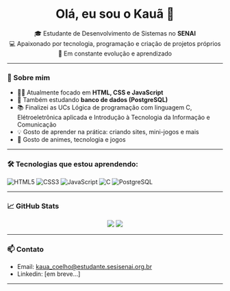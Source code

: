 <h1 align="center">Olá, eu sou o Kauã 👋</h1>

<p align="center">
  🎓 Estudante de Desenvolvimento de Sistemas no <strong>SENAI</strong><br>
  💻 Apaixonado por tecnologia, programação e criação de projetos próprios<br>
  🚀 Em constante evolução e aprendizado
</p>

---

### 🧠 Sobre mim

- 🧑‍💻 Atualmente focado em **HTML, CSS e JavaScript**
- 📘 Também estudando **banco de dados (PostgreSQL)**
- 📚 Finalizei as UCs Lógica de programação com linguagem C, Elétroeletrônica aplicada e Introdução à Tecnologia da Informação e Comunicação
- 💡 Gosto de aprender na prática: criando sites, mini-jogos e mais
- 👾 Gosto de animes, tecnologia e jogos

---

### 🛠️ Tecnologias que estou aprendendo:

![HTML5](https://img.shields.io/badge/HTML5-E34F26?logo=html5&logoColor=white&style=for-the-badge)
![CSS3](https://img.shields.io/badge/CSS3-1572B6?logo=css3&logoColor=white&style=for-the-badge)
![JavaScript](https://img.shields.io/badge/JavaScript-F7DF1E?logo=javascript&logoColor=black&style=for-the-badge)
![C](https://img.shields.io/badge/C-A8B9CC?logo=c&logoColor=white&style=for-the-badge)
![PostgreSQL](https://img.shields.io/badge/PostgreSQL-336791?logo=postgresql&logoColor=white&style=for-the-badge)

---

### 📈 GitHub Stats

<p align="center">
  <img src="https://github-readme-stats.vercel.app/api?username=Kaua-Coelhoo&show_icons=true&theme=tokyonight" />
  <img src="https://github-readme-stats.vercel.app/api/top-langs/?username=Kaua-Coelhoo&layout=compact&theme=tokyonight" />
</p>

---

### 📫 Contato

- Email: kaua_coelho@estudante.sesisenai.org.br
- Linkedin: [em breve...]

---
